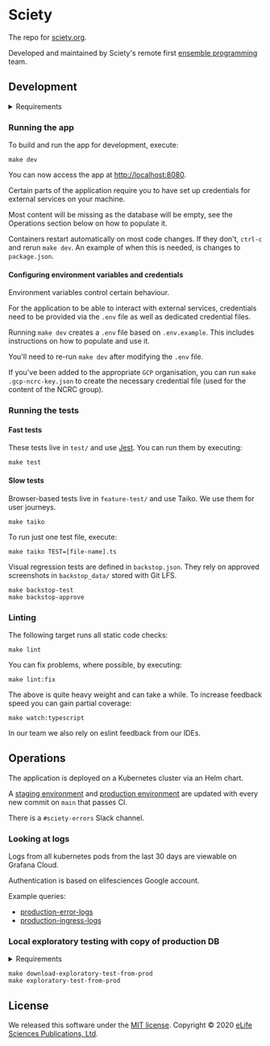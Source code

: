 Sciety
======

The repo for [sciety.org].

Developed and maintained by Sciety's remote first [ensemble programming] team.

Development
-----------

<details>

<summary>Requirements</summary>

- [Docker]
- [Docker Compose]
- [GNU Make]
- [Node.js]
- [Git LFS]
- Unix-like operating system

</details>

### Running the app

To build and run the app for development, execute:

```shell
make dev
```

You can now access the app at <http://localhost:8080>.

Certain parts of the application require you to have set up credentials for external services on your machine.

Most content will be missing as the database will be empty, see the Operations section below on how to populate it.

Containers restart automatically on most code changes. If they don't, `ctrl-c` and rerun `make dev`. An example of when this is needed, is changes to `package.json`.

#### Configuring environment variables and credentials

Environment variables control certain behaviour.

For the application to be able to interact with external services, credentials need to be provided via the `.env` file as well as dedicated credential files.

Running `make dev` creates a `.env` file based on `.env.example`. This includes instructions on how to populate and use it.

You'll need to re-run `make dev` after modifying the `.env` file.

If you've been added to the appropriate `GCP` organisation, you can run `make .gcp-ncrc-key.json` to create the necessary credential file (used for the content of the NCRC group). 

### Running the tests

#### Fast tests

These tests live in `test/` and use [Jest]. You can run them by executing:

```shell
make test
```

#### Slow tests

Browser-based tests live in `feature-test/` and use Taiko. We use them for user journeys.

```shell
make taiko
```

To run just one test file, execute:

```shell
make taiko TEST=[file-name].ts
```

Visual regression tests are defined in `backstop.json`. They rely on approved screenshots in `backstop_data/` stored with Git LFS.

```shell
make backstop-test
make backstop-approve
```

### Linting

The following target runs all static code checks:

```shell
make lint
```

You can fix problems, where possible, by executing:

```shell
make lint:fix
```

The above is quite heavy weight and can take a while.
To increase feedback speed you can gain partial coverage:

```shell
make watch:typescript
```

In our team we also rely on eslint feedback from our IDEs.

## Operations

The application is deployed on a Kubernetes cluster via an Helm chart.

A [staging environment] and [production environment] are updated with every new commit on `main` that passes CI.

There is a `#sciety-errors` Slack channel.

### Looking at logs

Logs from all kubernetes pods from the last 30 days are viewable on Grafana Cloud.

Authentication is based on elifesciences Google account.

Example queries:

- [production-error-logs]
- [production-ingress-logs]

### Local exploratory testing with copy of production DB

<details>

<summary>Requirements</summary>

- [kubectl]
- [aws-cli]

</details>

```shell
make download-exploratory-test-from-prod
make exploratory-test-from-prod
```

License
-------

We released this software under the [MIT license][License]. Copyright © 2020 [eLife Sciences Publications, Ltd][eLife].

[Architecture sketch]: https://miro.com/app/board/o9J_ksK0wlg=/
[aws-cli]: https://aws.amazon.com/cli/
[AWS CloudWatch logs]: https://console.aws.amazon.com/cloudwatch/home?region=us-east-1#logs-insights:queryDetail=~(end~0~start~-900~timeType~'RELATIVE~unit~'seconds~editorString~'fields*20*40timestamp*2c*20*40message*0a*7c*20filter*20*60kubernetes.labels.app_kubernetes_io*2finstance*60*3d*22prc--prod*22*0a*7c*20sort*20*40timestamp*20desc*0a*7c*20limit*2020~isLiveTail~false~queryId~'89133ab9-5bb4-4770-b3e9-96052e8300ef~source~(~'*2faws*2fcontainerinsights*2flibero-eks--franklin*2fapplication));tab=logs
[CloudWatch dashboard]: https://console.aws.amazon.com/cloudwatch/home?region=us-east-1#dashboards:name=PRCMetrics
[CloudWatch user journey by IP]: https://console.aws.amazon.com/cloudwatch/home?region=us-east-1#logsV2:logs-insights$3FqueryDetail$3D$257E$2528end$257E0$257Estart$257E-1800$257EtimeType$257E$2527RELATIVE$257Eunit$257E$2527seconds$257EeditorString$257E$2527fields*20*40timestamp*2c*20app_request*0a*7c*20filter*20*60kubernetes.labels.app_kubernetes_io*2finstance*60*20*3d*3d*20*27ingress-nginx*27*20and*20app_remote_addr*20*3d*3d*20*2778.105.99.80*27*20and*20app_request*20not*20like*20*2fstatic*2f*0a*7c*20filter*20app_ingress_name*20*3d*3d*20*27sciety--prod--frontend*27*0a*7c*20sort*20*40timestamp*20asc*0a*7c*20limit*20200$257EisLiveTail$257Efalse$257EqueryId$257E$2527e3086054-9d14-4384-bca5-a9c12b181c87$257Esource$257E$2528$257E$2527*2faws*2fcontainerinsights*2flibero-eks--franklin*2fapplication$2529$2529
[Docker]: https://www.docker.com/
[Docker Compose]: https://docs.docker.com/compose/
[eLife]: https://elifesciences.org/
[ensemble programming]: https://en.wikipedia.org/w/index.php?title=Ensemble_programming&redirect=no
[Export from CloudWatch]: https://console.aws.amazon.com/cloudwatch/home?region=us-east-1#logsV2:log-groups/log-group/$252Faws$252Fcontainerinsights$252Flibero-eks--franklin$252Fapplication
[ESLint]: https://eslint.org/
[Git LFS]: https://git-lfs.github.com/
[GNU Make]: https://www.gnu.org/software/make/
[Jest]: https://jestjs.io/
[kubectl]: https://kubernetes.io/docs/tasks/tools/
[License]: LICENSE.md
[Makefile]: Makefile
[Monitoring SNS topic]: https://console.aws.amazon.com/sns/v3/home?region=us-east-1#/topic/arn:aws:sns:us-east-1:540790251273:prc-logging
[Monitoring lambda]: https://console.aws.amazon.com/lambda/home?region=us-east-1#/functions/notifySlackFromSnsTopicError
[Node.js]: https://nodejs.org/
[Production environment]: https://sciety.org
[production-error-logs]: https://sciety.grafana.net/explore?orgId=1&left=%7B%22datasource%22:%22grafanacloud-sciety-logs%22,%22queries%22:%5B%7B%22expr%22:%22%7Bapp_kubernetes_io_name%3D%5C%22sciety%5C%22,app_kubernetes_io_instance%3D%5C%22sciety--prod%5C%22%7D%5Cn%7C%20json%20%7C%20__error__%3D%5C%22%5C%22%5Cn%7C%20level%20%3D%20%5C%22error%5C%22%22,%22refId%22:%22A%22%7D%5D,%22range%22:%7B%22from%22:%22now-2d%22,%22to%22:%22now%22%7D%7D
[production-ingress-logs]: https://sciety.grafana.net/explore?orgId=1&left=%7B%22datasource%22:%22grafanacloud-sciety-logs%22,%22queries%22:%5B%7B%22refId%22:%22B%22,%22expr%22:%22%7Bapp_kubernetes_io_name%3D%5C%22ingress-nginx%5C%22%7D%5Cn%7C%20json%5Cn%7C%20__error__%3D%5C%22%5C%22%5Cn%7C%20ingress_name%3D%5C%22sciety--prod--frontend%5C%22%22%7D%5D,%22range%22:%7B%22from%22:%22now-2d%22,%22to%22:%22now%22%7D%7D
[Staging environment]: https://staging.sciety.org
[sciety.org]: https://sciety.org
